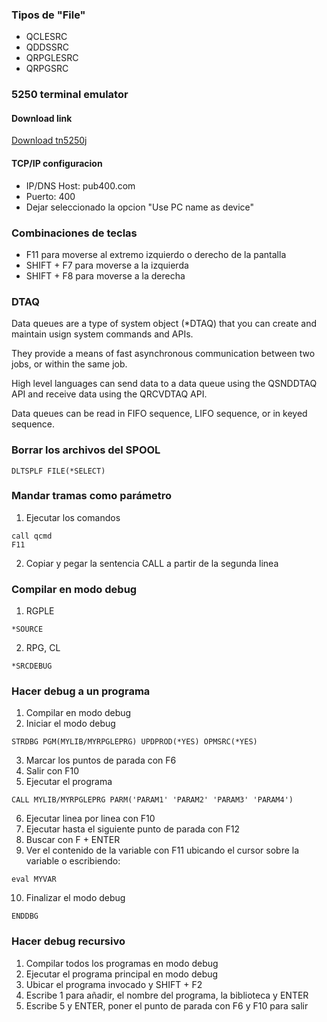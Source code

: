 ### Tipos de "File"

- QCLESRC
- QDDSSRC
- QRPGLESRC
- QRPGSRC

### 5250 terminal emulator

#### Download link

[Download tn5250j](http://tn5250j.sourceforge.net/)

#### TCP/IP configuracion

- IP/DNS Host: pub400.com
- Puerto: 400
- Dejar seleccionado la opcion "Use PC name as device"

### Combinaciones de teclas

- F11 para moverse al extremo izquierdo o derecho de la pantalla
- SHIFT + F7 para moverse a la izquierda
- SHIFT + F8 para moverse a la derecha

### DTAQ

Data queues are a type of system object (*DTAQ) that you can create and maintain usign system commands and APIs.

They provide a means of fast asynchronous communication between two jobs, or within the same job.

High level languages can send data to a data queue using the QSNDDTAQ API and receive data using the QRCVDTAQ API.

Data queues can be read in FIFO sequence, LIFO sequence, or in keyed sequence.

### Borrar los archivos del SPOOL

```
DLTSPLF FILE(*SELECT)
```

### Mandar tramas como parámetro

1. Ejecutar los comandos

```cobol
call qcmd
F11
```

2. Copiar y pegar la sentencia CALL a partir de la segunda linea

### Compilar en modo debug
1. RGPLE

```cobol
*SOURCE
```

2. RPG, CL

```cobol
*SRCDEBUG
```

### Hacer debug a un programa

1. Compilar en modo debug
2. Iniciar el modo debug

```cobol
STRDBG PGM(MYLIB/MYRPGLEPRG) UPDPROD(*YES) OPMSRC(*YES)
```

3. Marcar los puntos de parada con F6
4. Salir con F10
5. Ejecutar el programa

```cobol
CALL MYLIB/MYRPGLEPRG PARM('PARAM1' 'PARAM2' 'PARAM3' 'PARAM4')
```

6. Ejecutar linea por linea con F10
7. Ejecutar hasta el siguiente punto de parada con F12
8. Buscar con F + ENTER
9. Ver el contenido de la variable con F11 ubicando el cursor sobre la variable o escribiendo:

```cobol
eval MYVAR
```

10. Finalizar el modo debug

```cobol
ENDDBG
```

### Hacer debug recursivo

1. Compilar todos los programas en modo debug
2. Ejecutar el programa principal en modo debug
3. Ubicar el programa invocado y SHIFT + F2
4. Escribe 1 para añadir, el nombre del programa, la biblioteca y ENTER
5. Escribe 5 y ENTER, poner el punto de parada con F6 y F10 para salir

